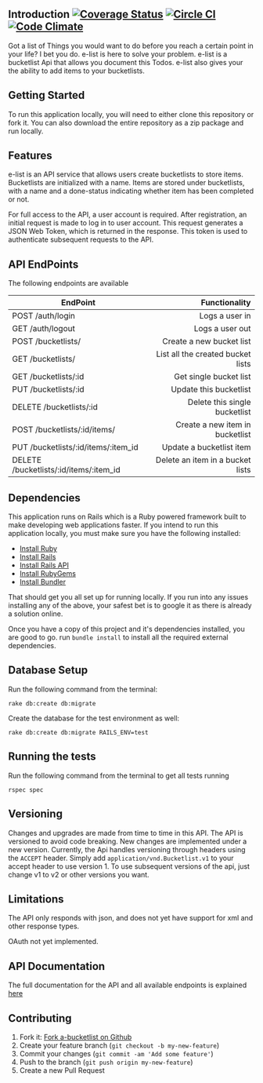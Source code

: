 ## Introduction [![Coverage Status](https://coveralls.io/repos/github/andela-oeyiowuawi/Bucketlist/badge.svg?branch=master)](https://coveralls.io/github/andela-oeyiowuawi/Bucketlist?branch=master) [![Circle CI](https://circleci.com/gh/andela-oeyiowuawi/Bucketlist.svg?style=svg)](https://circleci.com/gh/andela-oeyiowuawi/Bucketlist) [![Code Climate](https://codeclimate.com/github/andela-oeyiowuawi/Bucketlist/badges/gpa.svg)](https://codeclimate.com/github/andela-oeyiowuawi/Bucketlist)
Got a list of Things you would want to do before you reach a certain point in your life? I bet you do. e-list is here to solve your problem. e-list is a bucketlist Api that allows you document this Todos. e-list also gives your the ability to add items to your bucketlists.
​

## Getting Started

To run this application locally, you will need to either clone this repository or fork it. You can also download the entire repository as a zip package and run locally.

## Features

e-list is an API service that allows users create bucketlists to store items. Bucketlists are initialized with a name. Items are stored under bucketlists, with a name and a done-status indicating whether item has been completed or not.

For full access to the API, a user account is required. After registration, an initial request is made to log in to user account. This request generates a JSON Web Token, which is returned in the response. This token is used to authenticate subsequent requests to the API.

## API EndPoints

The following endpoints are available

| EndPoint                                |   Functionality                      |
| --------------------------------------- | ------------------------------------:|
| POST /auth/login                        | Logs a user in                       |
| GET /auth/logout                        | Logs a user out                      |
| POST /bucketlists/                      | Create a new bucket list             |
| GET /bucketlists/                       | List all the created bucket lists    |
| GET /bucketlists/:id                    | Get single bucket list               |
| PUT /bucketlists/:id                    | Update this bucketlist               |
| DELETE /bucketlists/:id                 | Delete this single bucketlist        |
| POST /bucketlists/:id/items/            | Create a new item in bucketlist      |
| PUT /bucketlists/:id/items/:item_id     | Update a bucketlist item             |
| DELETE /bucketlists/:id/items/:item_id  | Delete an item in a bucket lists     |

## Dependencies

This application runs on Rails which is a Ruby powered framework built to make developing web applications faster. If you intend to run this application locally, you must make sure you have the following installed:

* [Install Ruby](http://www.ruby-lang.org)
* [Install Rails](http://rubyonrails.org)
* [Install Rails API](https://github.com/rails-api/rails-api)
* [Install RubyGems](https://rubygems.org/pages/download)
* [Install Bundler](http://bundler.io/)

That should get you all set up for running locally. If you run into any issues installing any of the above, your safest bet is to google it as there is already a solution online.

Once you have a copy of this project and it's dependencies installed, you are good to go. run `bundle install` to install all the required external dependencies.

## Database Setup

Run the following command from the terminal:
```
rake db:create db:migrate
```
Create the database for the test environment as well:
```
rake db:create db:migrate RAILS_ENV=test
```

## Running the tests

Run the following command from the terminal to get all tests running
```
rspec spec
```

## Versioning
Changes and upgrades are made from time to time in this API. The API is versioned to avoid code breaking. New changes are implemented under a new version. Currently, the Api handles versioning through headers using the ```ACCEPT``` header. Simply add ```application/vnd.Bucketlist.v1``` to your accept header to use version 1. To use subsequent versions of the api, just change v1 to v2 or other versions you want.

## Limitations
The API only responds with json, and does not yet have support for xml and other response types.

OAuth not yet implemented.

## API Documentation

The full documentation for the API and all available endpoints is explained [here](http://e-list.herokuapp.com)

## Contributing

1. Fork it: [Fork a-bucketlist on Github](https://github.com/andela-oeyiowuawi/e-list/fork)
2. Create your feature branch (`git checkout -b my-new-feature`)
3. Commit your changes (`git commit -am 'Add some feature'`)
4. Push to the branch (`git push origin my-new-feature`)
5. Create a new Pull Request
